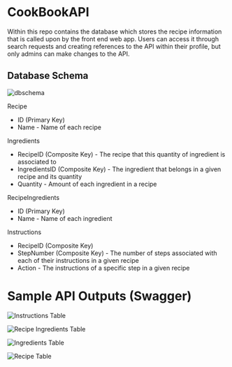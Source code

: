 # CookBookAPI
Within this repo contains the database which stores the recipe information that is called upon by the front end web app. Users can access it through search requests and creating references to the API within their profile, but only admins can make changes to the API.

## Database Schema
![dbschema](https://github.com/mbgoseco/CookBookAPI/blob/master/assets/APIDB_SCHEMA.png)

Recipe
- ID (Primary Key)
- Name - Name of each recipe

Ingredients
- RecipeID (Composite Key) - The recipe that this quantity of ingredient is associated to
- IngredientsID (Composite Key) - The ingredient that belongs in a given recipe and its quantity
- Quantity - Amount of each ingredient in a recipe

RecipeIngredients
- ID (Primary Key)
- Name - Name of each ingredient

Instructions
- RecipeID (Composite Key)
- StepNumber (Composite Key) - The number of steps associated with each of their instructions in a given recipe
- Action - The instructions of a specific step in a given recipe

# Sample API Outputs (Swagger)
![Instructions Table](https://app.swaggerhub.com/apis/CookBookAPI7/CookBookInstructions/1.0.0)

![Recipe Ingredients Table](https://app.swaggerhub.com/apis/CookBookAPI7/CookBookRecipeIngredients/1.0.0)

![Ingredients Table](https://app.swaggerhub.com/apis/CookBookAPI7/CookBookIngredients/1.0.0)

![Recipe Table](https://app.swaggerhub.com/apis/CookBookAPI7/CookBookRecipe/1.0.0)